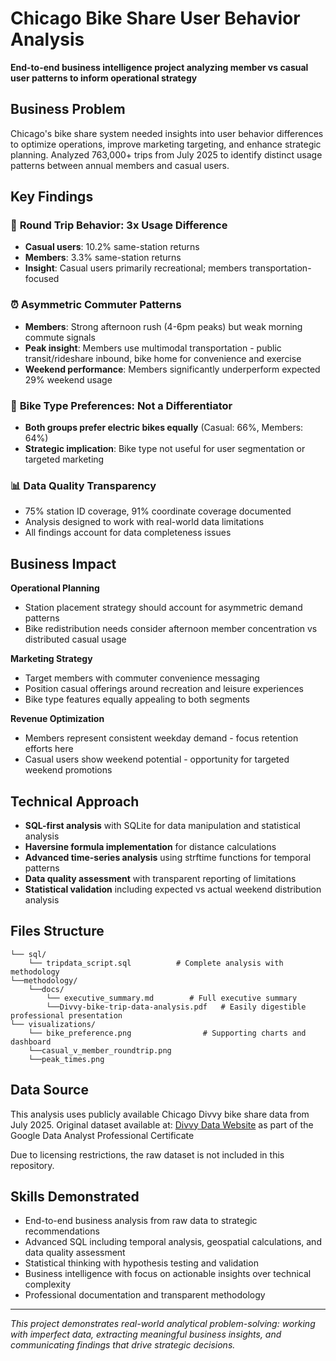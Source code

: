 # Chicago Bike Share User Behavior Analysis

**End-to-end business intelligence project analyzing member vs casual user patterns to inform operational strategy**

## Business Problem
Chicago's bike share system needed insights into user behavior differences to optimize operations, improve marketing targeting, and enhance strategic planning. Analyzed 763,000+ trips from July 2025 to identify distinct usage patterns between annual members and casual users.

## Key Findings

### 🎯 **Round Trip Behavior: 3x Usage Difference**
- **Casual users**: 10.2% same-station returns
- **Members**: 3.3% same-station returns  
- **Insight**: Casual users primarily recreational; members transportation-focused

### ⏰ **Asymmetric Commuter Patterns**
- **Members**: Strong afternoon rush (4-6pm peaks) but weak morning commute signals
- **Peak insight**: Members use multimodal transportation - public transit/rideshare inbound, bike home for convenience and exercise
- **Weekend performance**: Members significantly underperform expected 29% weekend usage

### 🚴 **Bike Type Preferences: Not a Differentiator**
- **Both groups prefer electric bikes equally** (Casual: 66%, Members: 64%)
- **Strategic implication**: Bike type not useful for user segmentation or targeted marketing

### 📊 **Data Quality Transparency**
- 75% station ID coverage, 91% coordinate coverage documented
- Analysis designed to work with real-world data limitations
- All findings account for data completeness issues

## Business Impact

**Operational Planning**
- Station placement strategy should account for asymmetric demand patterns
- Bike redistribution needs consider afternoon member concentration vs distributed casual usage

**Marketing Strategy**  
- Target members with commuter convenience messaging
- Position casual offerings around recreation and leisure experiences
- Bike type features equally appealing to both segments

**Revenue Optimization**
- Members represent consistent weekday demand - focus retention efforts here
- Casual users show weekend potential - opportunity for targeted weekend promotions

## Technical Approach

- **SQL-first analysis** with SQLite for data manipulation and statistical analysis
- **Haversine formula implementation** for distance calculations
- **Advanced time-series analysis** using strftime functions for temporal patterns
- **Data quality assessment** with transparent reporting of limitations
- **Statistical validation** including expected vs actual weekend distribution analysis

## Files Structure
```
└── sql/
    └── tripdata_script.sql          # Complete analysis with methodology
└──methodology/
    └──docs/
        └── executive_summary.md        # Full executive summary
        └──Divvy-bike-trip-data-analysis.pdf   # Easily digestible professional presentation
└── visualizations/
    └── bike_preference.png                # Supporting charts and dashboard
    └──casual_v_member_roundtrip.png
    └──peak_times.png       
```

## Data Source
This analysis uses publicly available Chicago Divvy bike share data from July 2025.
Original dataset available at: [Divvy Data Website](https://divvy-tripdata.s3.amazonaws.com/index.html) as part of the
Google Data Analyst Professional Certificate

Due to licensing restrictions, the raw dataset is not included in this repository.

## Skills Demonstrated
- End-to-end business analysis from raw data to strategic recommendations
- Advanced SQL including temporal analysis, geospatial calculations, and data quality assessment  
- Statistical thinking with hypothesis testing and validation
- Business intelligence with focus on actionable insights over technical complexity
- Professional documentation and transparent methodology

---

*This project demonstrates real-world analytical problem-solving: working with imperfect data, extracting meaningful business insights, and communicating findings that drive strategic decisions.*
